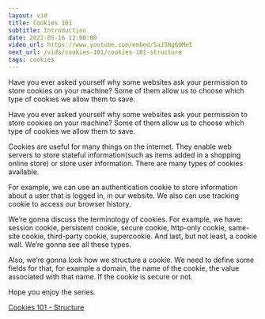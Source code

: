 ```yaml
---
layout: vid
title: Cookies 101
subtitle: Introduction
date: 2022-05-16 12:00:00
video_url: https://www.youtube.com/embed/5aJ5Ng6OMeI
next_url: /vids/cookies-101/cookies-101-structure
tags: cookies
---
```


Have you ever asked yourself why some websites ask your permission to store cookies on your machine? Some of them allow us to choose which type of cookies we allow them to save.

Have you ever asked yourself why some websites ask your permission to store cookies on your machine? Some of them allow us to choose which type of cookies we allow them to save.

Cookies are useful for many things on the internet. They enable web servers to store stateful information(such as items added in a shopping online store) or store user information. There are many types of cookies available.

For example, we can use an authentication cookie  to store information about a user that is logged in, in our website. We also can use tracking cookie to access our browser history.

We’re gonna discuss the terminology of cookies. For example, we have: session cookie, persistent cookie, secure cookie, http-only cookie, same-site cookie, third-party cookie, supercookie. And last, but not least, a cookie wall. We’re gonna see all these types.

Also, we’re gonna look how we structure a cookie.  We need to define some fields for that, for example a domain, the name of the cookie, the value associated with that name. If the cookie is secure or not.

Hope you enjoy the series.

<section class="post-prev-next first">
  <p></p>

  <a href="{{page.next_url}}">
    Cookies 101 - Structure <span class="chevron right" />
  </a>
</section>
